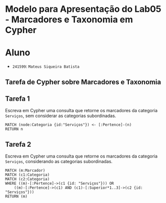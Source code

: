 # Modelo para Apresentação do Lab05 - Marcadores e Taxonomia em Cypher

# Aluno
* `241599`: `Mateus Siqueira Batista`

## Tarefa de Cypher sobre Marcadores e Taxonomia

## Tarefa 1

Escreva em Cypher uma consulta que retorne os marcadores da categoria `Serviços`, sem considerar as categorias subordinadas.

~~~cypher
MATCH (node:Categoria {id:"Serviços"}) <- [:Pertence]-(n)
RETURN n
~~~

## Tarefa 2

Escreva em Cypher uma consulta que retorne os marcadores da categoria `Serviços`, considerando as categorias subordinadas.

~~~cypher
MATCH (m:Marcador)
MATCH (c1:Categoria)
MATCH (c2:Categoria)
WHERE ((m)-[:Pertence]->(c1 {id: "Serviços"})) OR
    ((m)-[:Pertence]->(c1) AND (c1)-[:Superior*1..3]->(c2 {id: "Serviços"}))
RETURN (m)
~~~